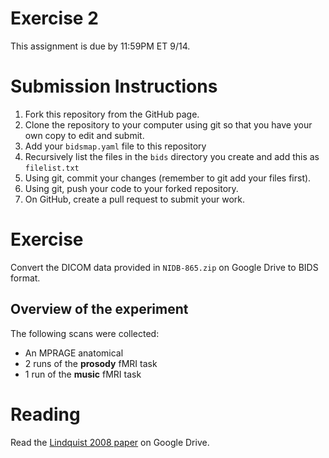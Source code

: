 # Exercise 2

This assignment is due by 11:59PM ET 9/14.

# Submission Instructions

1. Fork this repository from the GitHub page.
2. Clone the repository to your computer using git so that you have your own copy to edit and submit.
4. Add your `bidsmap.yaml` file to this repository
5. Recursively list the files in the `bids` directory you create and add this as `filelist.txt`
5. Using git, commit your changes (remember to git add your files first).
6. Using git, push your code to your forked repository.
7. On GitHub, create a pull request to submit your work.

# Exercise

Convert the DICOM data provided in `NIDB-865.zip` on Google Drive to BIDS format. 

## Overview of the experiment

The following scans were collected:

- An MPRAGE anatomical
- 2 runs of the **prosody** fMRI task
- 1 run of the **music** fMRI task

# Reading

Read the [Lindquist 2008 paper](https://drive.google.com/drive/folders/1k_z_ZGM14KMywg4sRymFHIKSWqdDGd5t) on Google Drive.


